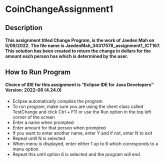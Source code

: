 # CoinChangeAssignment1

## Description
#### This assignment titled Change Program, is the work of Jaeden Mah on 5/09/2022. The file name is JaedenMah_34317578_assignment1_ICT167. This solution has been created to return the change in dollars for the amount each person has which is determined by the user. 

## How to Run Program
#### Choice of IDE for this assignment is “Eclipse IDE for Java Developers” Version: 2022-06 (4.24.0)
-	Eclipse automatically compiles the program
-	To run program, make sure you are using the client class called TestChange and click Ctrl + F11 or use the Run option in the top left corner of the screen
-	Enter a name when prompted 
-	Enter amount for that person when prompted
-	If you want to enter another name, enter Y and if not, enter N to exit
-	Repeat until N is selected
-	When menu is displayed, enter either 1 up to 6 which corresponds to a menu option
-	Repeat this until option 6 is selected and the program will end 
